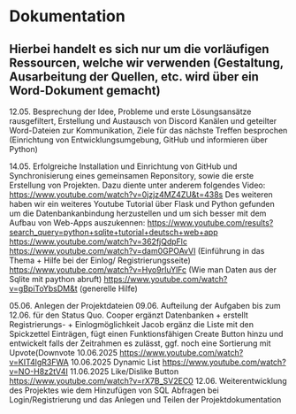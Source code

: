 # Dokumentation

## Hierbei handelt es sich nur um die vorläufigen Ressourcen, welche wir verwenden (Gestaltung, Ausarbeitung der Quellen, etc. wird über ein Word-Dokument gemacht)
12.05. Besprechung der Idee, Probleme und erste Lösungsansätze rausgefiltert, Erstellung und Austausch von Discord Kanälen und geteilter Word-Dateien zur Kommunikation, Ziele für das nächste Treffen besprochen (Einrichtung von Entwicklungsumgebung, GitHub und informieren über Python)

14.05. Erfolgreiche Installation und Einrichtung von GitHub und Synchronisierung eines gemeinsamen Reponsitory, sowie die erste Erstellung von Projekten. Dazu diente unter anderem folgendes Video: https://www.youtube.com/watch?v=0jzjz4MZ4ZU&t=438s
Des weiteren haben wir ein weiteres Youtube Tutorial über Flask und Python gefunden um die Datenbankanbindung herzustellen und um sich besser mit dem Aufbau von Web-Apps auszukennen: https://www.youtube.com/results?search_query=python+sqlite+tutorial+deutsch+web+app
https://www.youtube.com/watch?v=362fjQdpFlc
https://www.youtube.com/watch?v=dam0GPOAvVI (Einführung in das Thema + Hilfe bei der Einlog/ Registrierungsseite)
https://www.youtube.com/watch?v=Hyo9rIuYlFc (Wie man Daten aus der Sqlite mit paython abruft)
https://www.youtube.com/watch?v=gBpiToYbsDM&t (generelle Hilfe)


05.06. Anlegen der Projektdateien 
09.06. Aufteilung der Aufgaben bis zum 12.06. für den Status Quo. Cooper ergänzt Datenbanken + erstellt Registrierungs- + Einlogmöglichkeit 
Jacob ergänz die Liste mit den Spickzettel Einträgen, fügt einen Funktionsfähigen Create Button hinzu und entwickelt falls der Zeitrahmen es zulässt, ggf. noch eine Sortierung mit Upvote(Downvote
10.06.2025 https://www.youtube.com/watch?v=KIT4lgR3FWA 
10.06.2025 Dynamic List https://www.youtube.com/watch?v=NO-H8z2tV4I
11.06.2025 Like/Dislike Button https://www.youtube.com/watch?v=rX7B_SV2EC0
12.06. Weiterentwicklung des Projektes wie dem Hinzufügen von SQL Abfragen bei Login/Registrierung und das Anlegen und Teilen der Projektdokumentation
